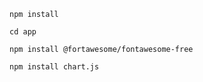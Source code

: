 ```
npm install
```

```
cd app
```

```
npm install @fortawesome/fontawesome-free
```

```
npm install chart.js
```
